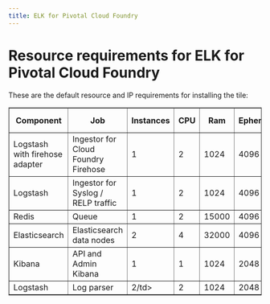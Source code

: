 ```yaml
---
title: ELK for Pivotal Cloud Foundry
---
```


# Resource requirements for ELK for Pivotal Cloud Foundry
These are the default resource and IP requirements for installing the tile:
<table border="1" class="nice">
	<tr>
		<th>Component</th>
		<th>Job</th>
		<th>Instances</th>
		<th>CPU</th>
		<th>Ram</th>
		<th>Ephemeral</th>
		<th>Persistent</th>
		<th>Static IP</th>
		<th>Dynamic IP</th>
	</tr>
	<tr>
 		<td>Logstash with firehose adapter</td>
	 	<td>Ingestor for Cloud Foundry Firehose</td>
	 	<td>1</td>
	 	<td>2</td>
	 	<td>1024</td>
	 	<td>4096</td>
	 	<td>0</td>
	 	<td>1</td>
	 	<td>0</td>
 	</tr>
 	<tr>
 		<td>Logstash</td>
	 	<td>Ingestor for Syslog / RELP traffic</td>
	 	<td>1</td>
	 	<td>2</td>
	 	<td>1024</td>
	 	<td>4096</td>
	 	<td>0</td>
	 	<td>1</td>
	 	<td>0</td>
 	</tr>
 	<tr>
 		<td>Redis</td>
 		<td>Queue</td>
 		<td>1</td>
 		<td>2</td>
 		<td>15000</td>
 		<td>4096</td>
 		<td>30000</td>
 		<td>0</td>
 		<td>1</td>
 	</tr>
 	<tr>
 		<td>Elasticsearch</td>
 		<td>Elasticsearch data nodes</td>
 		<td>2</td>
 		<td>4</td>
 		<td>32000</td>
 		<td>4096</td>
 		<td>50000</td>
 		<td>0</td>
 		<td2</td>
 	</tr>
	<tr>
		<td>Kibana</td>
		<td>API and Admin Kibana</td>
		<td>1</td>
		<td>1</td>
		<td>1024</td>
		<td>2048</td>
		<td>0</td>
		<td>1</td>
		<td>0</td>
	</tr>
	<tr>
		<td>Logstash</td>
		<td>Log parser</td>
		<td>2/td>
		<td>2</td>
		<td>1024</td>
		<td>2048</td>
		<td>0</td>
		<td>0</td>
		<td>1</td>
	</tr>

</table>

